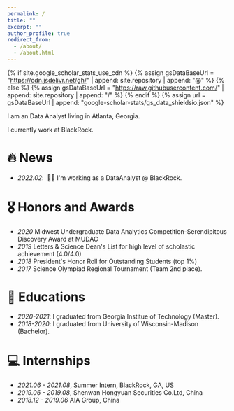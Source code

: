 ```yaml
---
permalink: /
title: ""
excerpt: ""
author_profile: true
redirect_from: 
  - /about/
  - /about.html
---
```


{% if site.google_scholar_stats_use_cdn %}
{% assign gsDataBaseUrl = "https://cdn.jsdelivr.net/gh/" | append: site.repository | append: "@" %}
{% else %}
{% assign gsDataBaseUrl = "https://raw.githubusercontent.com/" | append: site.repository | append: "/" %}
{% endif %}
{% assign url = gsDataBaseUrl | append: "google-scholar-stats/gs_data_shieldsio.json" %}

<span class='anchor' id='about-me'></span>
I am an Data Analyst living in Atlanta, Georgia. 

I currently work at BlackRock.

# 🔥 News

- *2022.02*: &nbsp;🎉🎉 I'm working as a DataAnalyst @ BlackRock.

# 🎖 Honors and Awards
- *2020* Midwest Undergraduate Data Analytics Competition-Serendipitous Discovery Award at MUDAC 
- *2019* Letters & Science Dean's List for high level of scholastic achievement (4.0/4.0)  
- *2018* President's Honor Roll for Outstanding Students (top 1%)
- *2017* Science Olympiad Regional Tournament (Team 2nd place). 

# 📖 Educations
- *2020-2021*: I graduated from Georgia Institue of Technology (Master).
- *2018-2020*: I graduated from University of Wisconsin-Madison (Bachelor).

# 💻 Internships
- *2021.06 - 2021.08*, Summer Intern, BlackRock, GA, US
- *2019.06 - 2019.08*, Shenwan Hongyuan Securities Co.Ltd, China
- *2018.12 - 2019.06* AIA Group, China
